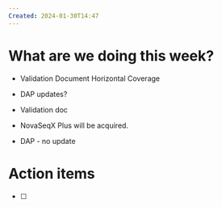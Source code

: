 ```yaml
---
Created: 2024-01-30T14:47
---
```

# What are we doing this week?

- Validation Document Horizontal Coverage
- DAP updates?
- Validation doc

  

- NovaSeqX Plus will be acquired.
- DAP - no update

# Action items

- [ ]